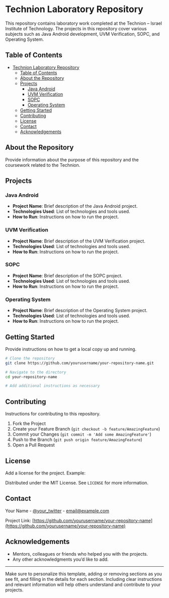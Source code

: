 # Technion Laboratory Repository

This repository contains laboratory work completed at the Technion – Israel Institute of Technology. The projects in this repository cover various subjects such as Java Android development, UVM Verification, SOPC, and Operating System.

## Table of Contents

- [Technion Laboratory Repository](#technion-laboratory-repository)
  - [Table of Contents](#table-of-contents)
  - [About the Repository](#about-the-repository)
  - [Projects](#projects)
    - [Java Android](#java-android)
    - [UVM Verification](#uvm-verification)
    - [SOPC](#sopc)
    - [Operating System](#operating-system)
  - [Getting Started](#getting-started)
  - [Contributing](#contributing)
  - [License](#license)
  - [Contact](#contact)
  - [Acknowledgements](#acknowledgements)

## About the Repository

Provide information about the purpose of this repository and the coursework related to the Technion.

## Projects

### Java Android

- **Project Name**: Brief description of the Java Android project.
- **Technologies Used**: List of technologies and tools used.
- **How to Run**: Instructions on how to run the project.

### UVM Verification

- **Project Name**: Brief description of the UVM Verification project.
- **Technologies Used**: List of technologies and tools used.
- **How to Run**: Instructions on how to run the project.

### SOPC

- **Project Name**: Brief description of the SOPC project.
- **Technologies Used**: List of technologies and tools used.
- **How to Run**: Instructions on how to run the project.

### Operating System

- **Project Name**: Brief description of the Operating System project.
- **Technologies Used**: List of technologies and tools used.
- **How to Run**: Instructions on how to run the project.

## Getting Started

Provide instructions on how to get a local copy up and running. 

```bash
# Clone the repository
git clone https://github.com/yourusername/your-repository-name.git

# Navigate to the directory
cd your-repository-name

# Add additional instructions as necessary
```

## Contributing

Instructions for contributing to this repository. 

1. Fork the Project
2. Create your Feature Branch (`git checkout -b feature/AmazingFeature`)
3. Commit your Changes (`git commit -m 'Add some AmazingFeature'`)
4. Push to the Branch (`git push origin feature/AmazingFeature`)
5. Open a Pull Request

## License

Add a license for the project. Example:

Distributed under the MIT License. See `LICENSE` for more information.

## Contact

Your Name - [@your_twitter](https://twitter.com/your_twitter) - email@example.com

Project Link: [https://github.com/yourusername/your-repository-name](https://github.com/yourusername/your-repository-name)

## Acknowledgements

- Mentors, colleagues or friends who helped you with the projects.
- Any other acknowledgments you’d like to add.

---

Make sure to personalize this template, adding or removing sections as you see fit, and filling in the details for each section. Including clear instructions and relevant information will help others understand and contribute to your projects.
